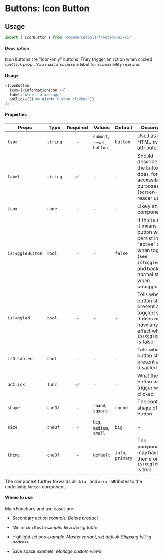 # Buttons: Icon Button

## Usage

```js
import { IconButton } from '@commercetools-frontend/ui-kit';
```

#### Description

Icon Buttons are "icon-only" buttons. They trigger an action when clicked
(`onClick` prop). You must also pass a label for accessibility reasons.

#### Usage

```js
<IconButton
  icon={<InformationIcon />}
  label="Alerts a message"
  onClick={() => alert('Button clicked')}
/>
```

#### Properties

| Props            | Type     | Required | Values                      | Default           | Description                                                                                                                                      |
| ---------------- | -------- | :------: | --------------------------- | ----------------- | ------------------------------------------------------------------------------------------------------------------------------------------------ |
| `type`           | `string` |    -     | `submit`, `reset`, `button` | `button`          | Used as the HTML `type` attribute.                                                                                                               |
| `label`          | `string` |    ✅    | -                           | -                 | Should describe what the button does, for accessibility purposes (screen-reader users)                                                           |
| `icon`           | `node`   |    -     | -                           | -                 | Likely an `Icon` component                                                                                                                       |
| `isToggleButton` | `bool`   |    -     | -                           | `false`           | If this is active, it means the button will persist in an "active" state when toggled (see `isToggled`), and back to normal state when untoggled |
| `isToggled`      | `bool`   |    -     | -                           | -                 | Tells when the button should present a toggled state. It does not have any effect when `isToggleButton` is false                                 |
| `isDisabled`     | `bool`   |    -     | -                           | -                 | Tells when the button should present a disabled state                                                                                            |
| `onClick`        | `func`   |    ✅    | -                           | -                 | What the button will trigger when clicked                                                                                                        |
| `shape`          | `oneOf`  |    -     | `round`, `square`           | `round`           | The container shape of the button                                                                                                                |
| `size`           | `oneOf`  |    -     | `big`, `medium`, `small`    | `big`             | -                                                                                                                                                |
| `theme`          | `oneOf`  |    -     | `default`                   | `info`, `primary` | The component may have a theme only if `isToggleButton` is true                                                                                  |

The component further forwards all `data-` and `aria-` attributes to the underlying `button` component.

#### Where to use

Main Functions and use cases are:

- Secondary action _example: Delete product_

- Minimize effect _example: Reordering table_

- Highlight actions _example: Master variant, set default Shipping billing
  address_

- Save space _example: Manage custom views_
